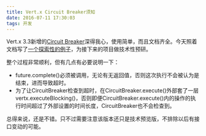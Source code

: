 ```yaml
---
title: Vert.x Circuit Breaker须知
date: 2016-07-11 17:30:03
tags: 开发
---
```


Vert.x 3.3新增的[Circuit Breaker](http://vertx.io/docs/vertx-circuit-breaker/java/)深得我心，使用简单，而且文档齐全。今天照着文档写了[一个探索性的例子](https://github.com/shifudao/how-to/tree/master/circuitbreaker)，为接下来的项目做技术性预研。

整个过程非常顺利，但有几点有必要说明一下：

- future.complete()必须被调用，无论有无返回值，否则这次执行不会被认为是结束，进而导致超时。
- 为了让CircuitBreaker检查到超时，在CircuitBreaker.execute()外部套了一层vertx.executeBlocking()，否则即便CircuitBreaker.execute()内的操作的执行时间超过了外部设置的时间长度，CircuitBreaker也不会检查到。

总得来说，还是不错。只不过需要注意该版本还只是技术预览版，不排除以后有接口变动的可能。
